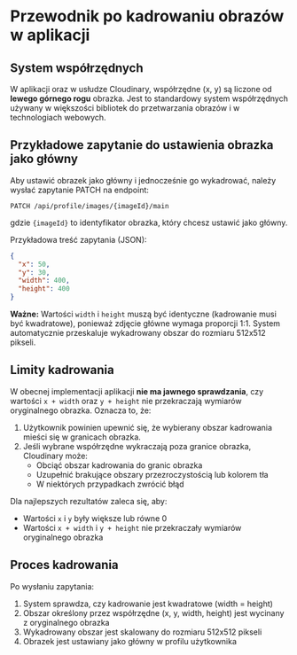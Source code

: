 # Przewodnik po kadrowaniu obrazów w aplikacji

## System współrzędnych

W aplikacji oraz w usłudze Cloudinary, współrzędne (x, y) są liczone od **lewego górnego rogu** obrazka. Jest to standardowy system współrzędnych używany w większości bibliotek do przetwarzania obrazów i w technologiach webowych.

## Przykładowe zapytanie do ustawienia obrazka jako główny

Aby ustawić obrazek jako główny i jednocześnie go wykadrować, należy wysłać zapytanie PATCH na endpoint:

```
PATCH /api/profile/images/{imageId}/main
```

gdzie `{imageId}` to identyfikator obrazka, który chcesz ustawić jako główny.

Przykładowa treść zapytania (JSON):

```json
{
  "x": 50,
  "y": 30,
  "width": 400,
  "height": 400
}
```

**Ważne:** Wartości `width` i `height` muszą być identyczne (kadrowanie musi być kwadratowe), ponieważ zdjęcie główne wymaga proporcji 1:1. System automatycznie przeskaluje wykadrowany obszar do rozmiaru 512x512 pikseli.

## Limity kadrowania

W obecnej implementacji aplikacji **nie ma jawnego sprawdzania**, czy wartości `x + width` oraz `y + height` nie przekraczają wymiarów oryginalnego obrazka. Oznacza to, że:

1. Użytkownik powinien upewnić się, że wybierany obszar kadrowania mieści się w granicach obrazka.
2. Jeśli wybrane współrzędne wykraczają poza granice obrazka, Cloudinary może:
   - Obciąć obszar kadrowania do granic obrazka
   - Uzupełnić brakujące obszary przezroczystością lub kolorem tła
   - W niektórych przypadkach zwrócić błąd

Dla najlepszych rezultatów zaleca się, aby:
- Wartości `x` i `y` były większe lub równe 0
- Wartości `x + width` i `y + height` nie przekraczały wymiarów oryginalnego obrazka

## Proces kadrowania

Po wysłaniu zapytania:
1. System sprawdza, czy kadrowanie jest kwadratowe (width = height)
2. Obszar określony przez współrzędne (x, y, width, height) jest wycinany z oryginalnego obrazka
3. Wykadrowany obszar jest skalowany do rozmiaru 512x512 pikseli
4. Obrazek jest ustawiany jako główny w profilu użytkownika